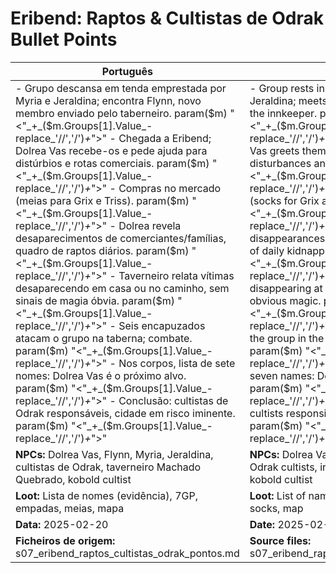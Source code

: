 # Eribend: Raptos & Cultistas de Odrak  Bullet Points

| Português                                                                                                                                                                                                                                                                                                                                                                                                                                                                                                                                                                                                                                                            | English                                                                                                                                                                                                                                                                                                                                                                                                                                                                                                                                                                                                                                                                          |
| -------------------------------------------------------------------------------------------------------------------------------------------------------------------------------------------------------------------------------------------------------------------------------------------------------------------------------------------------------------------------------------------------------------------------------------------------------------------------------------------------------------------------------------------------------------------------------------------------------------------------------------------------------------------- | -------------------------------------------------------------------------------------------------------------------------------------------------------------------------------------------------------------------------------------------------------------------------------------------------------------------------------------------------------------------------------------------------------------------------------------------------------------------------------------------------------------------------------------------------------------------------------------------------------------------------------------------------------------------------------- |
| - Grupo descansa em tenda emprestada por Myria e Jeraldina; encontra Flynn, novo membro enviado pelo taberneiro. param($m) "<"_+_($m.Groups[1].Value_-replace_'//','/')_+_">" - Chegada a Eribend; Dolrea Vas recebe-os e pede ajuda para distúrbios e rotas comerciais. param($m) "<"_+_($m.Groups[1].Value_-replace_'//','/')_+_">" - Compras no mercado (meias para Grix e Triss). param($m) "<"_+_($m.Groups[1].Value_-replace_'//','/')_+_">" - Dolrea revela desaparecimentos de comerciantes/famílias, quadro de raptos diários. param($m) "<"_+_($m.Groups[1].Value_-replace_'//','/')_+_">" - Taverneiro relata vítimas desaparecendo em casa ou no caminho, sem sinais de magia óbvia. param($m) "<"_+_($m.Groups[1].Value_-replace_'//','/')_+_">" - Seis encapuzados atacam o grupo na taberna; combate. param($m) "<"_+_($m.Groups[1].Value_-replace_'//','/')_+_">" - Nos corpos, lista de sete nomes: Dolrea Vas é o próximo alvo. param($m) "<"_+_($m.Groups[1].Value_-replace_'//','/')_+_">" - Conclusão: cultistas de Odrak responsáveis, cidade em risco iminente. param($m) "<"_+_($m.Groups[1].Value_-replace_'//','/')_+_">"  | - Group rests in a tent lent by Myria and Jeraldina; meets Flynn, a new member sent by the innkeeper. param($m) "<"_+_($m.Groups[1].Value_-replace_'//','/')_+_">" - Arrival at Eribend; Dolrea Vas greets them and asks for help with disturbances and trade routes. param($m) "<"_+_($m.Groups[1].Value_-replace_'//','/')_+_">" - Shopping at the market (socks for Grix and Triss). param($m) "<"_+_($m.Groups[1].Value_-replace_'//','/')_+_">" - Dolrea reveals disappearances of merchants/families, board of daily kidnappings. param($m) "<"_+_($m.Groups[1].Value_-replace_'//','/')_+_">" - Innkeeper reports victims disappearing at home or on the way, no sign of obvious magic. param($m) "<"_+_($m.Groups[1].Value_-replace_'//','/')_+_">" - Six hooded figures attack the group in the tavern; fight ensues. param($m) "<"_+_($m.Groups[1].Value_-replace_'//','/')_+_">" - On the bodies, a list of seven names: Dolrea Vas is the next target. param($m) "<"_+_($m.Groups[1].Value_-replace_'//','/')_+_">" - Conclusion: Odrak cultists responsible, city in imminent danger. param($m) "<"_+_($m.Groups[1].Value_-replace_'//','/')_+_">"  |
| **NPCs:** Dolrea Vas, Flynn, Myria, Jeraldina, cultistas de Odrak, taverneiro Machado Quebrado, kobold cultist                                                                                                                                                                                                                                                                                                                                                                                                                                                                                                                                                       | **NPCs:** Dolrea Vas, Flynn, Myria, Jeraldina, Odrak cultists, innkeeper Machado Quebrado, kobold cultist                                                                                                                                                                                                                                                                                                                                                                                                                                                                                                                                                                        |
| **Loot:** Lista de nomes (evidência), 7GP, empadas, meias, mapa                                                                                                                                                                                                                                                                                                                                                                                                                                                                                                                                                                                                      | **Loot:** List of names (evidence), 7GP, pies, socks, map                                                                                                                                                                                                                                                                                                                                                                                                                                                                                                                                                                                                                        |
| **Data:** 2025-02-20                                                                                                                                                                                                                                                                                                                                                                                                                                                                                                                                                                                                                                                 | **Date:** 2025-02-20                                                                                                                                                                                                                                                                                                                                                                                                                                                                                                                                                                                                                                                             |
| **Ficheiros de origem:** s07_eribend_raptos_cultistas_odrak_pontos.md                                                                                                                                                                                                                                                                                                                                                                                                                                                                                                                                                                                                | **Source files:** s07_eribend_raptos_cultistas_odrak_pontos.md                                                                                                                                                                                                                                                                                                                                                                                                                                                                                                                                                                                                                   |


























